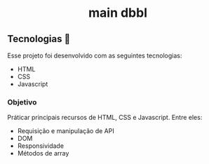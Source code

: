 <h1 align="center"> main dbbl </h1>


## Tecnologias 🚀 
Esse projeto foi desenvolvido com as seguintes tecnologias:
- HTML
- CSS
- Javascript


### Objetivo
Práticar principais recursos de HTML, CSS e Javascript. Entre eles:

- Requisição e manipulação de API
- DOM
- Responsividade
- Métodos de array
